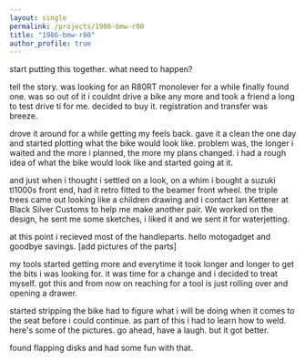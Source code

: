 ```yaml
---
layout: single
permalink: /projects/1986-bmw-r80
title: "1986-bmw-r80"
author_profile: true
---
```


start putting this together. 
what need to happen?

tell the story. 
was looking for an R80RT monolever for a while
finally found one. was so out of it i couldnt drive a bike any more and took a friend a long to test drive ti for me. decided to buy it. registration and transfer was  breeze. 

drove it around for a while getting my feels back. 
gave it a clean the one day and started plotting what the bike would look like. problem was, the longer i waited and the more i planned, the more my plans changed. i had a rough idea of what the bike would look like and started going at it. 

and just when i thought i settled on a look, on a whim i bought a suzuki tl1000s front end, had it retro fitted to the beamer front wheel. the triple trees came out looking like a children drawing and i contact Ian Ketterer at Black Silver Customs to help me make another pair. We worked on the design, he sent me some sketches, i liked it and we sent it for waterjetting. 

at this point i recieved most of the handleparts. hello motogadget and goodbye savings. 
[add pictures of the parts]

my tools started getting more and everytime it took longer and longer to get the bits i was looking for. it was time for a change and i decided to treat myself. got this and from now on reaching for a tool is just rolling over and opening a drawer. 

started stripping the bike
had to figure what i will be doing when it comes to the seat before i could continue. as part of this i had to learn how to weld. here's some of the pictures. go ahead, have a laugh. but it got better. 

found flapping disks and had some fun with that. 

